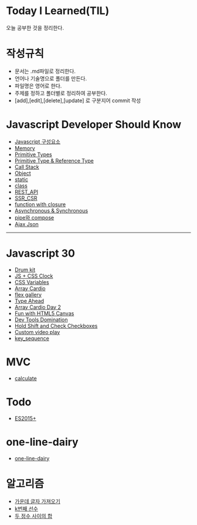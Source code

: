 # Today I Learned(TIL)

오늘 공부한 것을 정리한다.

# 작성규칙

- 문서는 .md파일로 정리한다.
- 언어나 기술명으로 폴더를 만든다.
- 파일명은 영어로 한다.
- 주제를 정하고 폴더별로 정리하여 공부한다.
- [add],[edit],[delete],[update] 로 구분지어 commit 작성

# Javascript Developer Should Know

- [Javascript 구성요소](https://github.com/kimchunyong/TIL/blob/master/Javascript%20Developer%20Should%20Know/javascript%20%EA%B5%AC%EC%84%B1%EC%9A%94%EC%86%8C/javascript%EA%B5%AC%EC%84%B1%EC%9A%94%EC%86%8C.md)
- [Memory](https://github.com/kimchunyong/TIL/blob/master/Javascript%20Developer%20Should%20Know/Memory/Memory.md)
- [Primitive Types](https://github.com/kimchunyong/TIL/blob/master/Javascript%20Developer%20Should%20Know/Primitive_Types/Primitive_Types.md)
- [Primitive Type & Reference Type](https://github.com/kimchunyong/TIL/blob/master/Javascript%20Developer%20Should%20Know/Primitive%20Type%20%26%20Reference%20type/Primitive%20Type%20%26%20Reference%20type.md)
- [Call Stack](https://github.com/kimchunyong/TIL/blob/master/Javascript%20Developer%20Should%20Know/Call%20Stack/Call_Stack.md)
- [Object](https://github.com/kimchunyong/TIL/blob/master/Javascript%20Developer%20Should%20Know/object/object.md)
- [static](https://github.com/kimchunyong/TIL/blob/master/Javascript%20Developer%20Should%20Know/static%20method/staticMethod.md)
- [class](https://github.com/kimchunyong/TIL/blob/master/Javascript%20Developer%20Should%20Know/class/class.md)
- [REST_API](https://github.com/kimchunyong/TIL/blob/master/Javascript%20Developer%20Should%20Know/REST_API/REST_API.md)
- [SSR_CSR](https://github.com/kimchunyong/TIL/blob/master/Javascript%20Developer%20Should%20Know/SSR%20CSR/SSR%20CSR.md)
- [function with closure](https://github.com/kimchunyong/TIL/blob/master/Javascript%20Developer%20Should%20Know/function%26closure/function%26closure.md)
- [Asynchronous & Synchronous](https://github.com/kimchunyong/TIL/blob/master/Javascript%20Developer%20Should%20Know/Asynchronous%20%26%20Synchronous/Asynchronous%20%26%20Synchronous.md)
- [pipe와 compose](https://github.com/kimchunyong/TIL/blob/master/Javascript%20Developer%20Should%20Know/pipe/pipe.md)
- [Ajax Json](https://github.com/kimchunyong/TIL/blob/master/Javascript%20Developer%20Should%20Know/AJAX%20JSON/AJAX%20JSON.md)

---

# Javascript 30

- [Drum kit](https://github.com/kimchunyong/TIL/blob/master/Javascript30/Drum_kit/Drum_kit.md)
- [JS + CSS Clock](https://github.com/kimchunyong/TIL/blob/master/Javascript30/Clock/Clock.md)
- [CSS Variables](https://github.com/kimchunyong/TIL/blob/master/Javascript30/CSS%20Variables/CSS_Variables.md)
- [Array Cardio](https://github.com/kimchunyong/TIL/blob/master/Javascript30/Array%20Cardio/Array%20Cardio.md)
- [flex gallery](https://github.com/kimchunyong/TIL/blob/master/Javascript30/flex%20gallery/flexGallery.md)
- [Type Ahead](https://github.com/kimchunyong/TIL/blob/master/Javascript30/Type%20Ahead/Type%20Ahead.md)
- [Array Cardio Day 2](https://github.com/kimchunyong/TIL/blob/master/Javascript30/Array%20Cardio2/Array%20Cardio2.md)
- [Fun with HTML5 Canvas](https://github.com/kimchunyong/TIL/blob/master/Javascript30/HTML5%20Canvas/HTML5%20Canvas.md)
- [Dev Tools Domination](https://github.com/kimchunyong/TIL/blob/master/Javascript30/Dev%20Tools%20Tricks/Dev%20Tools%20Tricks.md)
- [Hold Shift and Check Checkboxes](https://github.com/kimchunyong/TIL/blob/master/Javascript30/Hold%20Shift%20Check/Hold%20Shift%20Check.md)
- [Custom video play](https://github.com/kimchunyong/TIL/blob/master/Javascript30/Custom%20video%20play/Custom%20video%20play.md)
- [key_sequence](https://github.com/kimchunyong/TIL/blob/master/Javascript30/key_sequence/key_sequence.md)

# MVC

- [calculate](https://github.com/kimchunyong/TIL/blob/master/mvc/calculate/README.md)

# Todo

- [ES2015+](<https://github.com/kimchunyong/TIL/tree/master/Todo/01.Vanila(ES2015%2B)>)

# one-line-dairy

- [one-line-dairy](https://github.com/kimchunyong/TIL/tree/master/CRUD)

# 알고리즘

- [가운데 글자 가져오기](https://github.com/kimchunyong/TIL/blob/master/Algorithm/import%20middle%20letters.md)
- [k번째 선수](https://github.com/kimchunyong/TIL/blob/master/Algorithm/k%20order%20player.md)
- [두 정수 사이의 합](https://github.com/kimchunyong/TIL/blob/master/Algorithm/integer.md)
